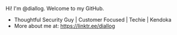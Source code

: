 Hi! I'm @diallog. Welcome to my GitHub.
- Thoughtful Security Guy | Customer Focused | Techie | Kendoka
- More about me at: https://linktr.ee/diallog

<!---
diallog/diallog is a ✨ special ✨ repository because its `README.md` (this file) appears on your GitHub profile.
You can click the Preview link to take a look at your changes.
--->
